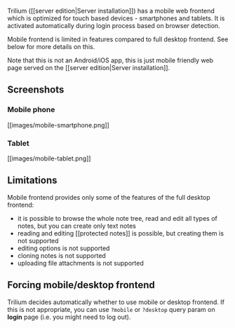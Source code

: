 Trilium ([[server edition|Server installation]]) has a mobile web frontend which is optimized for touch based devices - smartphones and tablets. It is activated automatically during login process based on browser detection.

Mobile frontend is limited in features compared to full desktop frontend. See below for more details on this.

Note that this is not an Android/iOS app, this is just mobile friendly web page served on the [[server edition|Server installation]].

## Screenshots

### Mobile phone

[[images/mobile-smartphone.png]]

### Tablet

[[images/mobile-tablet.png]]

## Limitations

Mobile frontend provides only some of the features of the full desktop frontend:

* it is possible to browse the whole note tree, read and edit all types of notes, but you can create only text notes
* reading and editing [[protected notes]] is possible, but creating them is not supported
* editing options is not supported
* cloning notes is not supported
* uploading file attachments is not supported

## Forcing mobile/desktop frontend

Trilium decides automatically whether to use mobile or desktop frontend. If this is not appropriate, you can use `?mobile` or `?desktop` query param on **login** page (i.e. you might need to log out).
